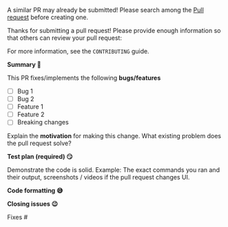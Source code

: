 A similar PR may already be submitted!
Please search among the [Pull request](../) before creating one.

Thanks for submitting a pull request! Please provide enough information so that others can review your pull request:

For more information, see the `CONTRIBUTING` guide.


**Summary 🤔**

<!-- Summary of the PR -->

This PR fixes/implements the following **bugs/features**

* [ ] Bug 1
* [ ] Bug 2
* [ ] Feature 1
* [ ] Feature 2
* [ ] Breaking changes

<!-- You can skip this if you're fixing a typo or adding an app to the Showcase. -->

Explain the **motivation** for making this change. What existing problem does the pull request solve?

<!-- Example: When "Adding a function to do X", explain why it is necessary to have a way to do X. -->

**Test plan (required) 😏**

Demonstrate the code is solid. Example: The exact commands you ran and their output, screenshots / videos if the pull request changes UI.

**Code formatting 😅**

<!-- We use "stroustrup" brace style, and "The D Style" -->

**Closing issues 😉**

<!-- Put `closes #XXXX` in your comment to auto-close the issue that your PR fixes (if such). -->
Fixes #
